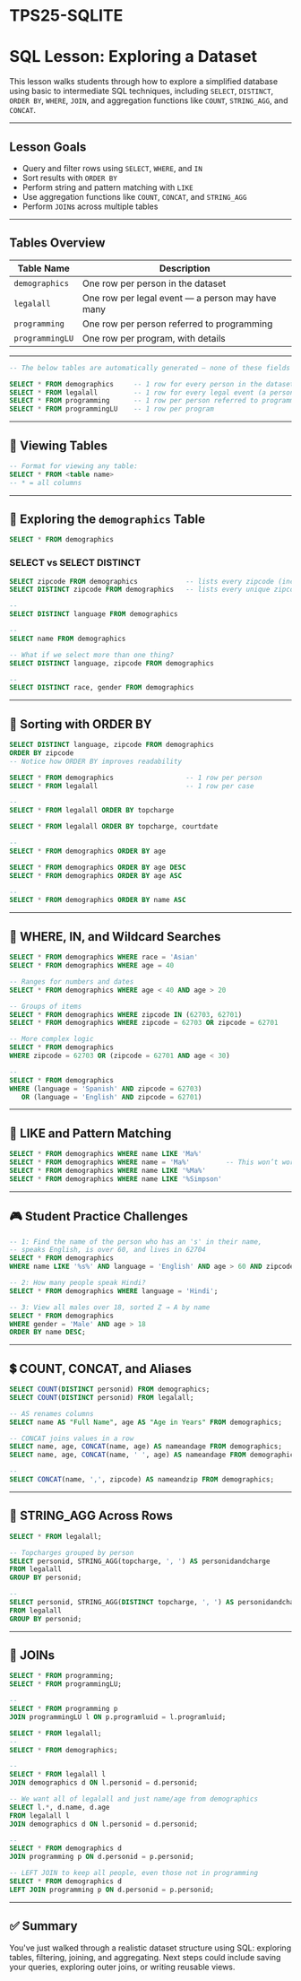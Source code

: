 # TPS25-SQLITE

# SQL Lesson: Exploring a Dataset

This lesson walks students through how to explore a simplified database using basic to intermediate SQL techniques, including `SELECT`, `DISTINCT`, `ORDER BY`, `WHERE`, `JOIN`, and aggregation functions like `COUNT`, `STRING_AGG`, and `CONCAT`.

---

## Lesson Goals
- Query and filter rows using `SELECT`, `WHERE`, and `IN`
- Sort results with `ORDER BY`
- Perform string and pattern matching with `LIKE`
- Use aggregation functions like `COUNT`, `CONCAT`, and `STRING_AGG`
- Perform `JOIN`s across multiple tables

---

## Tables Overview

| Table Name       | Description                                      |
|------------------|--------------------------------------------------|
| `demographics`   | One row per person in the dataset                |
| `legalall`       | One row per legal event — a person may have many|
| `programming`    | One row per person referred to programming       |
| `programmingLU`  | One row per program, with details                |

---

```sql
-- The below tables are automatically generated — none of these fields are calculated.

SELECT * FROM demographics     -- 1 row for every person in the dataset
SELECT * FROM legalall         -- 1 row for every legal event (a person may have many)
SELECT * FROM programming      -- 1 row per person referred to programming
SELECT * FROM programmingLU    -- 1 row per program
```

---

## 📖 Viewing Tables

```sql
-- Format for viewing any table:
SELECT * FROM <table name>
-- * = all columns
```

---

## 🔎 Exploring the `demographics` Table

```sql
SELECT * FROM demographics
```

### SELECT vs SELECT DISTINCT

```sql
SELECT zipcode FROM demographics            -- lists every zipcode (including duplicates)
SELECT DISTINCT zipcode FROM demographics   -- lists every unique zipcode
```

```sql
--
SELECT DISTINCT language FROM demographics
```

```sql
--
SELECT name FROM demographics
```

```sql
-- What if we select more than one thing?
SELECT DISTINCT language, zipcode FROM demographics
```

```sql
--
SELECT DISTINCT race, gender FROM demographics
```

---

## 🔽 Sorting with ORDER BY

```sql
SELECT DISTINCT language, zipcode FROM demographics
ORDER BY zipcode
-- Notice how ORDER BY improves readability
```

```sql
SELECT * FROM demographics                  -- 1 row per person
SELECT * FROM legalall                      -- 1 row per case
```

```sql
--
SELECT * FROM legalall ORDER BY topcharge
```

```sql
SELECT * FROM legalall ORDER BY topcharge, courtdate
```

```sql
--
SELECT * FROM demographics ORDER BY age
```

```sql
SELECT * FROM demographics ORDER BY age DESC
SELECT * FROM demographics ORDER BY age ASC
```

```sql
--
SELECT * FROM demographics ORDER BY name ASC
```

---

## 🌟 WHERE, IN, and Wildcard Searches

```sql
SELECT * FROM demographics WHERE race = 'Asian'
SELECT * FROM demographics WHERE age = 40
```

```sql
-- Ranges for numbers and dates
SELECT * FROM demographics WHERE age < 40 AND age > 20
```

```sql
-- Groups of items
SELECT * FROM demographics WHERE zipcode IN (62703, 62701)
SELECT * FROM demographics WHERE zipcode = 62703 OR zipcode = 62701
```

```sql
-- More complex logic
SELECT * FROM demographics
WHERE zipcode = 62703 OR (zipcode = 62701 AND age < 30)
```

```sql
--
SELECT * FROM demographics
WHERE (language = 'Spanish' AND zipcode = 62703)
   OR (language = 'English' AND zipcode = 62701)
```

---

## 🧪 LIKE and Pattern Matching

```sql
SELECT * FROM demographics WHERE name LIKE 'Ma%'
SELECT * FROM demographics WHERE name = 'Ma%'         -- This won’t work
SELECT * FROM demographics WHERE name LIKE '%Ma%'
SELECT * FROM demographics WHERE name LIKE '%Simpson'
```

---

## 🎮 Student Practice Challenges

```sql
-- 1: Find the name of the person who has an 's' in their name,
-- speaks English, is over 60, and lives in 62704
SELECT * FROM demographics
WHERE name LIKE '%s%' AND language = 'English' AND age > 60 AND zipcode = 62704;
```

```sql
-- 2: How many people speak Hindi?
SELECT * FROM demographics WHERE language = 'Hindi';
```

```sql
-- 3: View all males over 18, sorted Z → A by name
SELECT * FROM demographics
WHERE gender = 'Male' AND age > 18
ORDER BY name DESC;
```

---

## 💲 COUNT, CONCAT, and Aliases

```sql
SELECT COUNT(DISTINCT personid) FROM demographics;
SELECT COUNT(DISTINCT personid) FROM legalall;
```

```sql
-- AS renames columns
SELECT name AS "Full Name", age AS "Age in Years" FROM demographics;

-- CONCAT joins values in a row
SELECT name, age, CONCAT(name, age) AS nameandage FROM demographics;
SELECT name, age, CONCAT(name, ' ', age) AS nameandage FROM demographics;
```

```sql
--
SELECT CONCAT(name, ',', zipcode) AS nameandzip FROM demographics;
```

---

## 🥝 STRING_AGG Across Rows

```sql
SELECT * FROM legalall;

-- Topcharges grouped by person
SELECT personid, STRING_AGG(topcharge, ', ') AS personidandcharge
FROM legalall
GROUP BY personid;
```

```sql
--
SELECT personid, STRING_AGG(DISTINCT topcharge, ', ') AS personidandcharge
FROM legalall
GROUP BY personid;
```

---

## 🔗 JOINs

```sql
SELECT * FROM programming;
SELECT * FROM programmingLU;
```

```sql
--
SELECT * FROM programming p
JOIN programmingLU l ON p.programluid = l.programluid;
```

```sql
SELECT * FROM legalall;
--
SELECT * FROM demographics;
```

```sql
--
SELECT * FROM legalall l
JOIN demographics d ON l.personid = d.personid;
```

```sql
-- We want all of legalall and just name/age from demographics
SELECT l.*, d.name, d.age
FROM legalall l
JOIN demographics d ON l.personid = d.personid;
```

```sql
--
SELECT * FROM demographics d
JOIN programming p ON d.personid = p.personid;
```

```sql
-- LEFT JOIN to keep all people, even those not in programming
SELECT * FROM demographics d
LEFT JOIN programming p ON d.personid = p.personid;
```

---

## ✅ Summary

You've just walked through a realistic dataset structure using SQL: exploring tables, filtering, joining, and aggregating. Next steps could include saving your queries, exploring outer joins, or writing reusable views.
